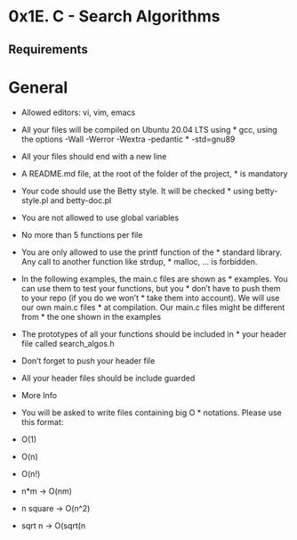 # 0x1E. C - Search Algorithms
## Requirements
# General
* Allowed editors: vi, vim, emacs
* All your files will be compiled on Ubuntu 20.04 LTS using * gcc, using the options -Wall -Werror -Wextra -pedantic * -std=gnu89
* All your files should end with a new line
* A README.md file, at the root of the folder of the project, * is mandatory
* Your code should use the Betty style. It will be checked * using betty-style.pl and betty-doc.pl
* You are not allowed to use global variables
* No more than 5 functions per file
* You are only allowed to use the printf function of the * standard library. Any call to another function like strdup, * malloc, … is forbidden.
* In the following examples, the main.c files are shown as * examples. You can use them to test your functions, but you * don’t have to push them to your repo (if you do we won’t * take them into account). We will use our own main.c files * at compilation. Our main.c files might be different from * the one shown in the examples
* The prototypes of all your functions should be included in * your header file called search_algos.h
* Don’t forget to push your header file
* All your header files should be include guarded
* More Info
* You will be asked to write files containing big O * notations. Please use this format:

* O(1)
* O(n)
* O(n!)
* n*m -> O(nm)
* n square -> O(n^2)
* sqrt n -> O(sqrt(n